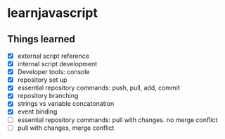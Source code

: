 # learnjavascript
## Things learned
* [X] external script reference
* [X] internal script development
* [X] Developer tools: console 
* [X] repository set up
* [X] essential repository commands: push, pull, add, commit
* [X] repository branching
* [X] strings vs variable concatonation
* [X] event binding
* [ ] essential repository commands: pull with changes. no merge conflict
* [ ] pull with changes, merge conflict
